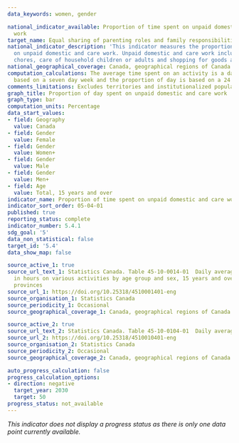 ```yaml
---
data_keywords: women, gender

national_indicator_available: Proportion of time spent on unpaid domestic and care
  work
target_name: Equal sharing of parenting roles and family responsibilities
national_indicator_description: 'This indicator measures the proportion of time spent
  on unpaid domestic and care work. Unpaid domestic and care work includes: household
  chores, care of household children or adults and shopping for goods and services.'
national_geographical_coverage: Canada, geographical regions of Canada and provinces
computation_calculations: The average time spent on an activity is a daily average
  based on a seven day week and the proportion of day is based on a 24 hour day.
comments_limitations: Excludes territories and institutionalized population.
graph_title: Proportion of day spent on unpaid domestic and care work
graph_type: bar
computation_units: Percentage
data_start_values:
- field: Geography
  value: Canada
- field: Gender
  value: Female
- field: Gender
  value: Women+
- field: Gender
  value: Male
- field: Gender
  value: Men+
- field: Age
  value: Total, 15 years and over
indicator_name: Proportion of time spent on unpaid domestic and care work
indicator_sort_order: 05-04-01
published: true
reporting_status: complete
indicator_number: 5.4.1
sdg_goal: '5'
data_non_statistical: false
target_id: '5.4'
data_show_map: false

source_active_1: true
source_url_text_1: Statistics Canada. Table 45-10-0014-01  Daily average time spent
  in hours on various activities by age group and sex, 15 years and over, Canada and
  provinces
source_url_1: https://doi.org/10.25318/4510001401-eng
source_organisation_1: Statistics Canada
source_periodicity_1: Occasional
source_geographical_coverage_1: Canada, geographical regions of Canada and provinces

source_active_2: true
source_url_text_2: Statistics Canada. Table 45-10-0104-01  Daily average time spent on various activities, by age group and gender, 2022
source_url_2: https://doi.org/10.25318/4510010401-eng
source_organisation_2: Statistics Canada
source_periodicity_2: Occasional
source_geographical_coverage_2: Canada, geographical regions of Canada and provinces

auto_progress_calculation: false
progress_calculation_options:
- direction: negative
  target_year: 2030
  target: 50
progress_status: not_available
---
```

<i>This indicator does not display a progress status as there is only one data point currently available.</i>